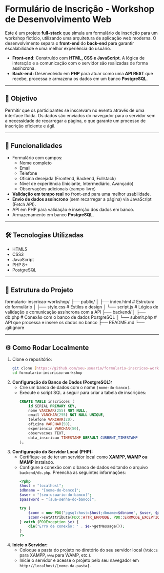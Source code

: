 # Formulário de Inscrição - Workshop de Desenvolvimento Web

Este é um projeto **full-stack** que simula um formulário de inscrição para um workshop fictício, utilizando uma arquitetura de aplicação web moderna. O desenvolvimento separa o **front-end** do **back-end** para garantir escalabilidade e uma melhor experiência do usuário.

* **Front-end:** Construído com **HTML, CSS e JavaScript**. A lógica de interação e a comunicação com o servidor são realizadas de forma assíncrona.
* **Back-end:** Desenvolvido em **PHP** para atuar como uma **API REST** que recebe, processa e armazena os dados em um banco **PostgreSQL**.

---

## 🎯 Objetivo

Permitir que os participantes se inscrevam no evento através de uma interface fluida. Os dados são enviados do navegador para o servidor sem a necessidade de recarregar a página, o que garante um processo de inscrição eficiente e ágil.

---

## 🧩 Funcionalidades

* Formulário com campos:
    * Nome completo
    * Email
    * Telefone
    * Oficina desejada (Frontend, Backend, Fullstack)
    * Nível de experiência (Iniciante, Intermediário, Avançado)
    * Observações adicionais (campo livre)
* **Validação em tempo real** no front-end para uma melhor usabilidade.
* **Envio de dados assíncrono** (sem recarregar a página) via JavaScript (Fetch API).
* API em PHP para validação e inserção dos dados em banco.
* Armazenamento em banco **PostgreSQL**.

---

## 🛠️ Tecnologias Utilizadas

* HTML5
* CSS3
* JavaScript
* PHP 8+
* PostgreSQL

---

## 📁 Estrutura do Projeto

formulario-inscricao-workshop/
├── public/
│   ├── index.html          # Estrutura do formulário
│   ├── style.css           # Estilos e design
│   └── script.js           # Lógica de validação e comunicação assíncrona com a API
├── backend/
│   ├── db.php              # Conexão com o banco de dados PostgreSQL
│   └── submit.php          # API que processa e insere os dados no banco
├── README.md
└── .gitignore


---

## ⚙️ Como Rodar Localmente

1.  Clone o repositório:
    ```bash
    git clone [https://github.com/seu-usuario/formulario-inscricao-workshop.git](https://github.com/seu-usuario/formulario-inscricao-workshop.git)
    cd formulario-inscricao-workshop
    ```
2.  **Configuração do Banco de Dados (PostgreSQL):**
    * Crie um banco de dados com o nome `[nome-do-banco]`.
    * Execute o script SQL a seguir para criar a tabela de inscrições:
        ```sql
        CREATE TABLE inscricoes (
            id SERIAL PRIMARY KEY,
            nome VARCHAR(255) NOT NULL,
            email VARCHAR(255) NOT NULL UNIQUE,
            telefone VARCHAR(20),
            oficina VARCHAR(50),
            experiencia VARCHAR(50),
            observacoes TEXT,
            data_inscricao TIMESTAMP DEFAULT CURRENT_TIMESTAMP
        );
        ```
3.  **Configuração do Servidor Local (PHP):**
    * Certifique-se de ter um servidor local como **XAMPP, WAMP ou MAMP** instalado.
    * Configure a conexão com o banco de dados editando o arquivo `backend/db.php`. Preencha as seguintes informações:
        ```php
        <?php
        $host = "localhost";
        $dbname = "[nome-do-banco]";
        $user = "[seu-usuario-do-banco]";
        $password = "[sua-senha-do-banco]";
        
        try {
            $conn = new PDO("pgsql:host=$host;dbname=$dbname", $user, $password);
            $conn->setAttribute(PDO::ATTR_ERRMODE, PDO::ERRMODE_EXCEPTION);
        } catch (PDOException $e) {
            die("Erro de conexão: " . $e->getMessage());
        }
        ?>
        ```
4.  **Inicie o Servidor:**
    * Coloque a pasta do projeto no diretório do seu servidor local (`htdocs` para XAMPP, `www` para WAMP, etc.).
    * Inicie o servidor e acesse o projeto pelo seu navegador em `http://localhost/[nome-da-pasta]`.
